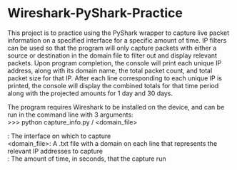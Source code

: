# Wireshark-PyShark-Practice
This project is to practice using the PyShark wrapper to capture live packet information on a specified interface for a specific amount of time. IP filters can be used so that the program will only capture packets with either a source or destination in the domain file to filter out and display relevant packets. Upon program completion, the console will print each unique IP address, along with its domain name, the total packet count, and total packet size for that IP. After each line corresponding to each unique IP is printed, the console will display the combined totals for that time period along with the projected amounts for 1 day and 30 days.

The program requires Wireshark to be installed on the device, and can be run in the command line with 3 arguments:  
    >>> python capture_info.py /<interface/> <domain_file> <seconds>  
  
<interface>: The interface on which to capture  
<domain_file>: A .txt file with a domain on each line that represents the relevant IP addresses to capture  
<seconds>: The amount of time, in seconds, that the capture run  

